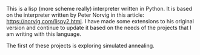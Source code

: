 This is a lisp (more scheme really) interpreter written in Python. It is based on the interpreter written by Peter Norvig in this
article: https://norvig.com/lispy2.html. I have made some extensions to his original version and continue to update it based on the needs
of the projects that I am writing with this language.

The first of these projects is exploring simulated annealing.
